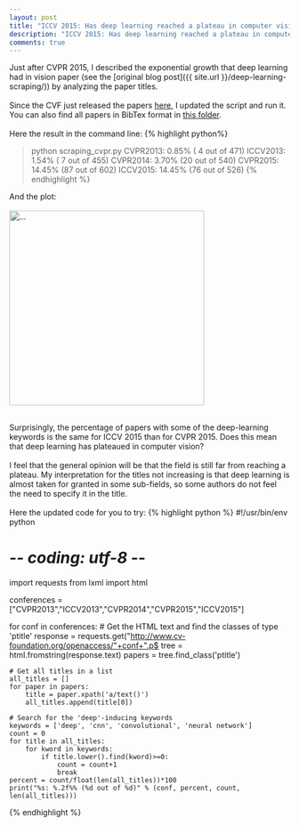 ```yaml
---
layout: post
title: "ICCV 2015: Has deep learning reached a plateau in computer vision?"
description: "ICCV 2015: Has deep learning reached a plateau in computer vision?"
comments: true
---
```


Just after CVPR 2015, I described the exponential growth that deep learning had in vision paper (see the [original blog post]({{ site.url }}/deep-learning-scraping/)) by analyzing the paper titles.<br>
<br>
Since the CVF just released the papers [here](http://www.cv-foundation.org/openaccess/ICCV2015.py), I updated the script and run it.
You can also find all papers in BibTex format in [this folder](https://t.co/vMDwLVoypE).
<br>
<br>
Here the result in the command line:
{% highlight python%}
> python scraping_cvpr.py
CVPR2013:  0.85% ( 4 out of 471)
ICCV2013:  1.54% ( 7 out of 455)
CVPR2014:  3.70% (20 out of 540)
CVPR2015: 14.45% (87 out of 602)
ICCV2015: 14.45% (76 out of 526)
{% endhighlight %}

And the plot:
<br />
<br />
<img align="middle" width="350" src="{{ site.url }}/images/deep_learning2.png" alt="...">
<br />
<br />

Surprisingly, the percentage of papers with some of the deep-learning keywords is the same for ICCV 2015 than for CVPR 2015. Does this mean that deep learning has plateaued in computer vision?<br>
<br>
I feel that the general opinion will be that the field is still far from reaching a plateau. My interpretation for the titles not increasing is that deep learning is almost taken for granted in some sub-fields, so some authors do not feel the need to specify it in the title.<br>
<br>
Here the updated code for you to try:
{% highlight python %}
#!/usr/bin/env python
# -*- coding: utf-8 -*-

import requests
from lxml import html

conferences = ["CVPR2013","ICCV2013","CVPR2014","CVPR2015","ICCV2015"]

for conf in conferences:
    # Get the HTML text and find the classes of type 'ptitle'
    response = requests.get("http://www.cv-foundation.org/openaccess/"+conf+".p$
    tree = html.fromstring(response.text)
    papers = tree.find_class('ptitle')

    # Get all titles in a list
    all_titles = []
    for paper in papers:
        title = paper.xpath('a/text()')
        all_titles.append(title[0])

    # Search for the 'deep'-inducing keywords
    keywords = ['deep', 'cnn', 'convolutional', 'neural network']
    count = 0
    for title in all_titles:
        for kword in keywords:
            if title.lower().find(kword)>=0:
                count = count+1
                break
    percent = count/float(len(all_titles))*100
    print("%s: %.2f%% (%d out of %d)" % (conf, percent, count, len(all_titles)))
{% endhighlight %}